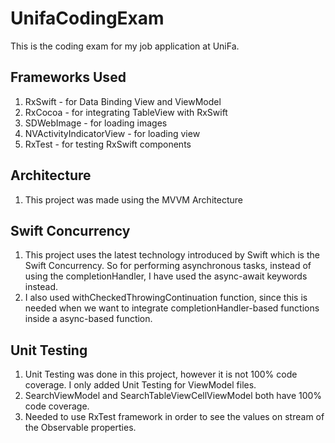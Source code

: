 # UnifaCodingExam

This is the coding exam for my job application at UniFa.

## Frameworks Used
1. RxSwift - for Data Binding View and ViewModel
2. RxCocoa - for integrating TableView with RxSwift
3. SDWebImage - for loading images
4. NVActivityIndicatorView - for loading view
5. RxTest - for testing RxSwift components

## Architecture
1. This project was made using the MVVM Architecture

## Swift Concurrency
1. This project uses the latest technology introduced by Swift which is the Swift Concurrency. So for performing asynchronous tasks, instead of using the completionHandler, I have used the async-await keywords instead.
2. I also used withCheckedThrowingContinuation function, since this is needed when we want to integrate completionHandler-based functions inside a async-based function.

## Unit Testing
1. Unit Testing was done in this project, however it is not 100% code coverage. I only added Unit Testing for ViewModel files.
2. SearchViewModel and SearchTableViewCellViewModel both have 100% code coverage.
3. Needed to use RxTest framework in order to see the values on stream of the Observable properties.



